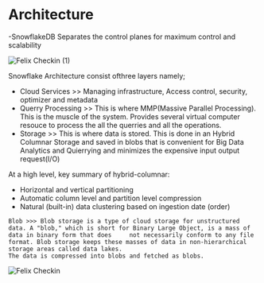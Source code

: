 
# Architecture

-SnowflakeDB Separates the control planes for maximum control and scalability

![Felix Checkin (1)](https://user-images.githubusercontent.com/32365871/209574111-5a7867cf-adb8-4e69-81bf-5f46dfc2aba7.jpg)

Snowflake Architecture consist ofthree layers namely;
- Cloud Services  >> Managing infrastructure, Access control, security, optimizer and metadata
- Querry Processing  >> This is where MMP(Massive Parallel Processing). This is the muscle of the system. Provides several virtual computer resouce to process the all the querries and all the operations.
- Storage  >> This is where data is stored. This is done in an Hybrid Columnar Storage and saved in blobs that is convenient for Big Data Analytics and Quierrying and minimizes the expensive input output request(I/O)


At a high level, key summary of hybrid-columnar:
   - Horizontal and vertical partitioning
   - Automatic column level and partition level compression
   - Natural (built-in) data clustering based on ingestion date (order)

    Blob >>> Blob storage is a type of cloud storage for unstructured data. A "blob," which is short for Binary Large Object, is a mass of data in binary form that does     not necessarily conform to any file format. Blob storage keeps these masses of data in non-hierarchical storage areas called data lakes.
    The data is compressed into blobs and fetched as blobs.

![Felix Checkin](https://user-images.githubusercontent.com/32365871/209571773-9674f529-2aa5-46b2-abe0-55456897e873.jpg)      
